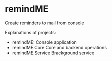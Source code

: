 # remindME
Create reminders to mail from console 

Explanations of projects:

- remindME: Console application
- remindME.Core Core and backend operations
- remindME.Service Brackground service 
